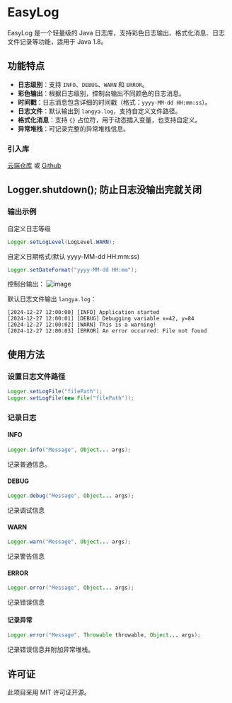 # EasyLog

EasyLog 是一个轻量级的 Java 日志库，支持彩色日志输出、格式化消息、日志文件记录等功能，适用于 Java 1.8。

## 功能特点

- **日志级别**：支持 `INFO`、`DEBUG`、`WARN` 和 `ERROR`。
- **彩色输出**：根据日志级别，控制台输出不同颜色的日志消息。
- **时间戳**：日志消息包含详细的时间戳（格式：`yyyy-MM-dd HH:mm:ss`）。
- **日志文件**：默认输出到 `langya.log`，支持自定义文件路径。
- **格式化消息**：支持 `{}` 占位符，用于动态插入变量，也支持自定义。
- **异常堆栈**：可记录完整的异常堆栈信息。

### 引入库

[云端仓库](https://jitpack.io/#LangYa466/EasyLog) 或 [Github](https://github.com/LangYa466/EasyLog/releases)

## Logger.shutdown(); 防止日志没输出完就关闭

### 输出示例

自定义日志等级
```java
Logger.setLogLevel(LogLevel.WARN);
```

自定义日期格式(默认 yyyy-MM-dd HH:mm:ss)
```java
Logger.setDateFormat("yyyy-MM-dd HH:mm");
```

控制台输出：
![image](https://github.com/user-attachments/assets/981d3b7f-3902-45fa-8d64-d30e016a8627)


默认日志文件输出
`langya.log`：

```
[2024-12-27 12:00:00] [INFO] Application started
[2024-12-27 12:00:01] [DEBUG] Debugging variable x=42, y=84
[2024-12-27 12:00:02] [WARN] This is a warning!
[2024-12-27 12:00:03] [ERROR] An error occurred: File not found
```

## 使用方法

### 设置日志文件路径

```java
Logger.setLogFile("filePath");
Logger.setLogFile(new File("filePath"));
```

### 记录日志

#### INFO
```java
Logger.info("Message", Object... args);
```
记录普通信息。

#### DEBUG
```java
Logger.debug("Message", Object... args);
```
记录调试信息

#### WARN
```java
Logger.warn("Message", Object... args);
```
记录警告信息

#### ERROR
```java
Logger.error("Message", Object... args);
```
记录错误信息

#### 记录异常
```java
Logger.error("Message", Throwable throwable, Object... args);
```
记录错误信息并附加异常堆栈。

## 许可证

此项目采用 MIT 许可证开源。
